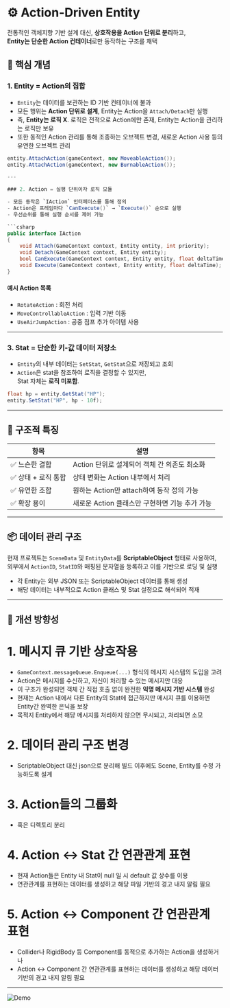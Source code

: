 # ⚙️ Action-Driven Entity
전통적인 객체지향 기반 설계 대신, **상호작용을 Action 단위로 분리**하고,  
**Entity는 단순한 Action 컨테이너**로만 동작하는 구조를 채택

## 📌 핵심 개념

### 1. Entity = Action의 집합
- `Entity`는 데이터를 보관하는 ID 기반 컨테이너에 불과
- 모든 행위는 **Action 단위로 설계**, Entity는 Action을 `Attach/Detach`만 실행
- 즉, **Entity는 로직 X**. 로직은 전적으로 Action에만 존재, Entity는 Action을 관리하는 로직만 보유
- 또한 동적인 Action 관리를 통해 조종하는 오브젝트 변경, 새로운 Action 사용 등의 유연한 오브젝트 관리

```csharp
entity.AttachAction(gameContext, new MoveableAction());
entity.AttachAction(gameContext, new BurnableAction());

---

### 2. Action = 실행 단위이자 로직 모듈

- 모든 동작은 `IAction` 인터페이스를 통해 정의
- Action은 프레임마다 `CanExecute()` → `Execute()` 순으로 실행
- 우선순위를 통해 실행 순서를 제어 가능

```csharp
public interface IAction
{
    void Attach(GameContext context, Entity entity, int priority);
    void Detach(GameContext context, Entity entity);
    bool CanExecute(GameContext context, Entity entity, float deltaTime);
    void Execute(GameContext context, Entity entity, float deltaTime);
}
```

#### 예시 Action 목록

- `RotateAction` : 회전 처리
- `MoveControllableAction` : 입력 기반 이동
- `UseAirJumpAction` : 공중 점프 추가 아이템 사용

---

### 3. Stat = 단순한 키-값 데이터 저장소

- `Entity`의 내부 데이터는 `SetStat`, `GetStat`으로 저장되고 조회
- `Action`은 stat을 참조하여 로직을 결정할 수 있지만,  
  Stat 자체는 **로직 미포함**.

```csharp
float hp = entity.GetStat("HP");
entity.SetStat("HP", hp - 10f);
```

---

## 🧩 구조적 특징

| 항목             | 설명                                           |
|------------------|------------------------------------------------|
| ✅ 느슨한 결합    | Action 단위로 설계되어 객체 간 의존도 최소화 |
| ✅ 상태 + 로직 통합 | 상태 변화는 Action 내부에서 처리               |
| ✅ 유연한 조합    | 원하는 Action만 attach하여 동작 정의 가능     |
| ✅ 확장 용이      | 새로운 Action 클래스만 구현하면 기능 추가 가능 |

---

## 📦 데이터 관리 구조

현재 프로젝트는 `SceneData` 및 `EntityData`를 **ScriptableObject** 형태로 사용하여,  
외부에서 `ActionID`, `StatID`와 매핑된 문자열을 등록하고 이를 기반으로 로딩 및 실행

- 각 Entity는 외부 JSON 또는 ScriptableObject 데이터를 통해 생성
- 해당 데이터는 내부적으로 Action 클래스 및 Stat 설정으로 해석되어 적재

---

## 🔄 개선 방향성

# 1. 메시지 큐 기반 상호작용
- `GameContext.messageQueue.Enqueue(...)` 형식의 메시지 시스템의 도입을 고려
- Action은 메시지를 수신하고, 자신이 처리할 수 있는 메시지만 대응
- 이 구조가 완성되면 객체 간 직접 호출 없이 완전한 **익명 메시지 기반 시스템** 완성
- 현재는 Action 내에서 다른 Entity의 Stat에 접근하지만 메시지 큐를 이용하면 Entity간 완벽한 은닉을 보장
- 목적지 Entity에서 해당 메시지를 처리하지 않으면 무시되고, 처리되면 소모

# 2. 데이터 관리 구조 변경 
- ScriptableObject 대신 json으로 분리해 빌드 이후에도 Scene, Entity를 수정 가능하도록 설계

# 3. Action들의 그룹화
- 혹은 디렉토리 분리

# 4. Action <-> Stat 간 연관관계 표현
- 현재 Action들은 Entity 내 Stat이 null 일 시 default 값 상수를 이용
- 연관관계를 표현하는 데이터를 생성하고 해당 파일 기반의 경고 내지 알림 필요

# 5. Action <-> Component 간 연관관계 표현
- Collider나 RigidBody 등 Component를 동적으로 추가하는 Action을 생성하거나
- Action <-> Component 간 연관관계를 표현하는 데이터를 생성하고 해당 데이터 기반의 경고 내지 알림 필요

---

![Demo](https://private-user-images.githubusercontent.com/134710541/446840988-cb9c5aa9-fc6c-4644-afc4-24265d1ddb2a.gif)




